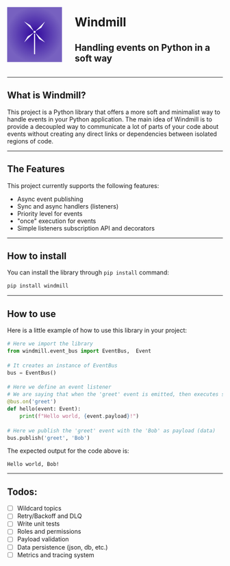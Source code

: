 <div style="display: inline-flex; align-items: center;">
    <img src="windmill.png" width="128", height="128">
    <div style="margin: 0 0 0 30px;">
        <h1>Windmill</h1>
        <h2>Handling events on Python in a soft way</h2>
    </div>
</div>

---
## What is Windmill?
This project is a Python library that offers a more soft and minimalist way to handle events in your Python application. The main idea of Windmill is to provide a decoupled way to communicate a lot of parts of your code about events without creating any direct links or dependencies between isolated regions of code.

---
## The Features
This project currently supports the following features:
- Async event publishing
- Sync and async handlers (listeners)
- Priority level for events
- "once" execution for events
- Simple listeners subscription API and decorators

---
## How to install
You can install the library through `pip install` command:
```bash
pip install windmill
```

---
## How to use
Here is a little example of how to use this library in your project:
```python
# Here we import the library
from windmill.event_bus import EventBus,  Event

# It creates an instance of EventBus
bus = EventBus()

# Here we define an event listener
# We are saying that when the 'greet' event is emitted, then executes something. This listener receives the emitted event instance as parameter.
@bus.on('greet')
def hello(event: Event):
    print(f"Hello world, {event.payload}!")

# Here we publish the 'greet' event with the 'Bob' as payload (data)
bus.publish('greet', 'Bob')
```
The expected output for the code above is:
```
Hello world, Bob!
```

---
## Todos:
- [ ] Wildcard topics
- [ ] Retry/Backoff and DLQ
- [ ] Write unit tests
- [ ] Roles and permissions
- [ ] Payload validation
- [ ] Data persistence (json, db, etc.)
- [ ] Metrics and tracing system